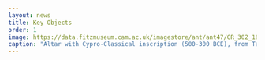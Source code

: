 ```yaml
---
layout: news
title: Key Objects
order: 1
image: https://data.fitzmuseum.cam.ac.uk/imagestore/ant/ant47/GR_302_1892_1_201611_kly25_dc2.jpg
caption: "Altar with Cypro-Classical inscription (500-300 BCE), from Tamassos, Cyprus. Copyright Fitzwilliam Museum 2020"
---
```

